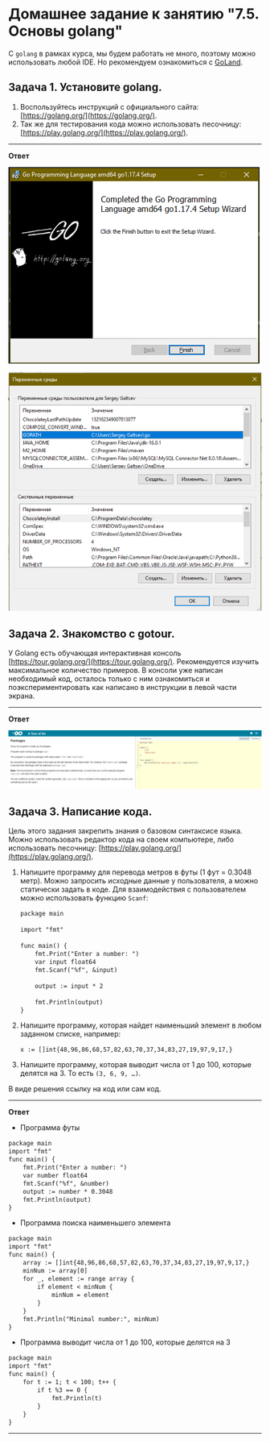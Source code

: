 # Домашнее задание к занятию "7.5. Основы golang"

С `golang` в рамках курса, мы будем работать не много, поэтому можно использовать любой IDE.
Но рекомендуем ознакомиться с [GoLand](https://www.jetbrains.com/ru-ru/go/).

## Задача 1. Установите golang.
1. Воспользуйтесь инструкций с официального сайта: [https://golang.org/](https://golang.org/).
2. Так же для тестирования кода можно использовать песочницу: [https://play.golang.org/](https://play.golang.org/).
___
**Ответ**

![alt tag](./img/1.png)

![alt tag](./img/2.png)

## Задача 2. Знакомство с gotour.
У Golang есть обучающая интерактивная консоль [https://tour.golang.org/](https://tour.golang.org/).
Рекомендуется изучить максимальное количество примеров. В консоли уже написан необходимый код,
осталось только с ним ознакомиться и поэкспериментировать как написано в инструкции в левой части экрана.
___
**Ответ**

![alt tag](./img/3.png)

## Задача 3. Написание кода.
Цель этого задания закрепить знания о базовом синтаксисе языка. Можно использовать редактор кода
на своем компьютере, либо использовать песочницу: [https://play.golang.org/](https://play.golang.org/).

1. Напишите программу для перевода метров в футы (1 фут = 0.3048 метр). Можно запросить исходные данные
   у пользователя, а можно статически задать в коде.
   Для взаимодействия с пользователем можно использовать функцию `Scanf`:
    ```
    package main
    
    import "fmt"
    
    func main() {
        fmt.Print("Enter a number: ")
        var input float64
        fmt.Scanf("%f", &input)
    
        output := input * 2
    
        fmt.Println(output)    
    }
    ```

1. Напишите программу, которая найдет наименьший элемент в любом заданном списке, например:
    ```
    x := []int{48,96,86,68,57,82,63,70,37,34,83,27,19,97,9,17,}
    ```
1. Напишите программу, которая выводит числа от 1 до 100, которые делятся на 3. То есть `(3, 6, 9, …)`.

В виде решения ссылку на код или сам код.
___
**Ответ**

+ Программа футы

```
package main
import "fmt"
func main() {
    fmt.Print("Enter a number: ")
    var number float64
    fmt.Scanf("%f", &number)
    output := number * 0.3048
    fmt.Println(output)
}

```

+ Программа поиска наименьшего элемента

```
package main
import "fmt"
func main() {
	array := []int{48,96,86,68,57,82,63,70,37,34,83,27,19,97,9,17,}
 	minNum := array[0]
 	for _, element := range array {
		if element < minNum {
			minNum = element
		}
	}
	fmt.Println("Minimal number:", minNum)
}
```

+ Программа выводит числа от 1 до 100, которые делятся на 3

```
package main
import "fmt"
func main() {
    for t := 1; t < 100; t++ {
        if t %3 == 0 {
            fmt.Println(t)
        }
    }
}
```
---

